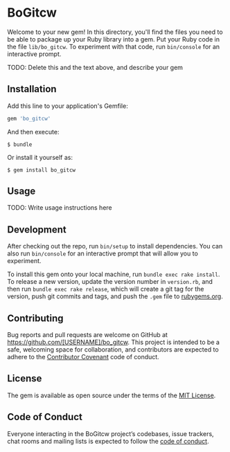 # BoGitcw

Welcome to your new gem! In this directory, you'll find the files you need to be able to package up your Ruby library into a gem. Put your Ruby code in the file `lib/bo_gitcw`. To experiment with that code, run `bin/console` for an interactive prompt.

TODO: Delete this and the text above, and describe your gem

## Installation

Add this line to your application's Gemfile:

```ruby
gem 'bo_gitcw'
```

And then execute:

    $ bundle

Or install it yourself as:

    $ gem install bo_gitcw

## Usage

TODO: Write usage instructions here

## Development

After checking out the repo, run `bin/setup` to install dependencies. You can also run `bin/console` for an interactive prompt that will allow you to experiment.

To install this gem onto your local machine, run `bundle exec rake install`. To release a new version, update the version number in `version.rb`, and then run `bundle exec rake release`, which will create a git tag for the version, push git commits and tags, and push the `.gem` file to [rubygems.org](https://rubygems.org).

## Contributing

Bug reports and pull requests are welcome on GitHub at https://github.com/[USERNAME]/bo_gitcw. This project is intended to be a safe, welcoming space for collaboration, and contributors are expected to adhere to the [Contributor Covenant](http://contributor-covenant.org) code of conduct.

## License

The gem is available as open source under the terms of the [MIT License](https://opensource.org/licenses/MIT).

## Code of Conduct

Everyone interacting in the BoGitcw project’s codebases, issue trackers, chat rooms and mailing lists is expected to follow the [code of conduct](https://github.com/[USERNAME]/bo_gitcw/blob/master/CODE_OF_CONDUCT.md).
